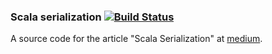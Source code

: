 ### Scala serialization [![Build Status](https://travis-ci.org/dkomanov/scala-serialization.svg?branch=master)](https://travis-ci.org/dkomanov/scala-serialization)

A source code for the article "Scala Serialization" at [medium](https://medium.com/@dkomanov/scala-serialization-419d175c888a).
